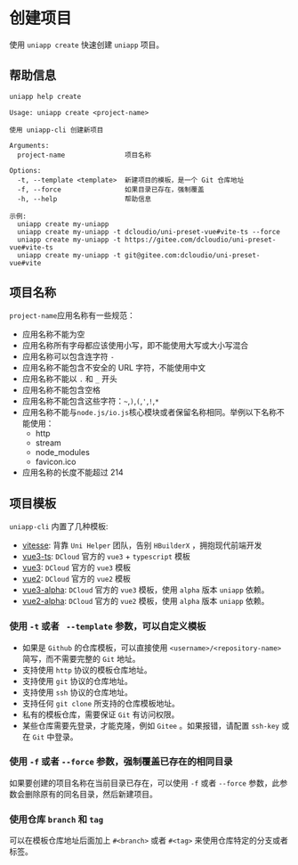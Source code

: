# 创建项目

使用 `uniapp create` 快速创建 `uniapp` 项目。

## 帮助信息

```bash
uniapp help create
```

```
Usage: uniapp create <project-name>

使用 uniapp-cli 创建新项目

Arguments:
  project-name               项目名称

Options:
  -t, --template <template>  新建项目的模板，是一个 Git 仓库地址
  -f, --force                如果目录已存在，强制覆盖
  -h, --help                 帮助信息

示例:
  uniapp create my-uniapp
  uniapp create my-uniapp -t dcloudio/uni-preset-vue#vite-ts --force
  uniapp create my-uniapp -t https://gitee.com/dcloudio/uni-preset-vue#vite-ts
  uniapp create my-uniapp -t git@gitee.com:dcloudio/uni-preset-vue#vite
```

## 项目名称

`project-name`应用名称有一些规范：

- 应用名称不能为空
- 应用名称所有字母都应该使用小写，即不能使用大写或大小写混合
- 应用名称可以包含连字符 `-`
- 应用名称不能包含不安全的 URL 字符，不能使用中文
- 应用名称不能以 `.` 和 `_` 开头
- 应用名称不能包含空格
- 应用名称不能包含这些字符：`~`,`)`,`(`,`'`,`!`,`*`
- 应用名称不能与`node.js/io.js`核心模块或者保留名称相同。举例以下名称不能使用：
  - http
  - stream
  - node_modules
  - favicon.ico
- 应用名称的长度不能超过 214

## 项目模板

`uniapp-cli` 内置了几种模板:

- [vitesse](https://github.com/uni-helper/vitesse-uni-app): 背靠 `Uni Helper` 团队，告别 `HBuilderX` ，拥抱现代前端开发
- [vue3-ts](https://github.com/dcloudio/uni-preset-vue/tree/vite-ts): `DCloud` 官方的 `vue3` + `typescript` 模板
- [vue3](https://github.com/dcloudio/uni-preset-vue/tree/vite): `DCloud` 官方的 `vue3` 模板
- [vue2](https://github.com/dcloudio/uni-preset-vue/tree/master): `DCloud` 官方的 `vue2` 模板
- [vue3-alpha](https://github.com/dcloudio/uni-preset-vue/tree/vite-alpha): `DCloud` 官方的 `vue3` 模板，使用 `alpha` 版本 `uniapp` 依赖。
- [vue2-alpha](https://github.com/dcloudio/uni-preset-vue/tree/alpha): `DCloud` 官方的 `vue2` 模板，使用 `alpha` 版本 `uniapp` 依赖。

### 使用 `-t` 或者 ` --template` 参数，可以自定义模板

- 如果是 `Github` 的仓库模板，可以直接使用 `<username>/<repository-name>` 简写，而不需要完整的 `Git` 地址。
- 支持使用 `http` 协议的模板仓库地址。
- 支持使用 `git` 协议的仓库地址。
- 支持使用 `ssh` 协议的仓库地址。
- 支持任何 `git clone` 所支持的仓库模板地址。
- 私有的模板仓库，需要保证 `Git` 有访问权限。
- 某些仓库需要先登录，才能克隆，例如 `Gitee` 。如果报错，请配置 `ssh-key` 或在 `Git` 中登录。

### 使用 `-f` 或者 `--force` 参数，强制覆盖已存在的相同目录

如果要创建的项目名称在当前目录已存在，可以使用 `-f` 或者 `--force` 参数，此参数会删除原有的同名目录，然后新建项目。

### 使用仓库 `branch` 和 `tag`

可以在模板仓库地址后面加上 `#<branch>` 或者 `#<tag>` 来使用仓库特定的分支或者标签。
